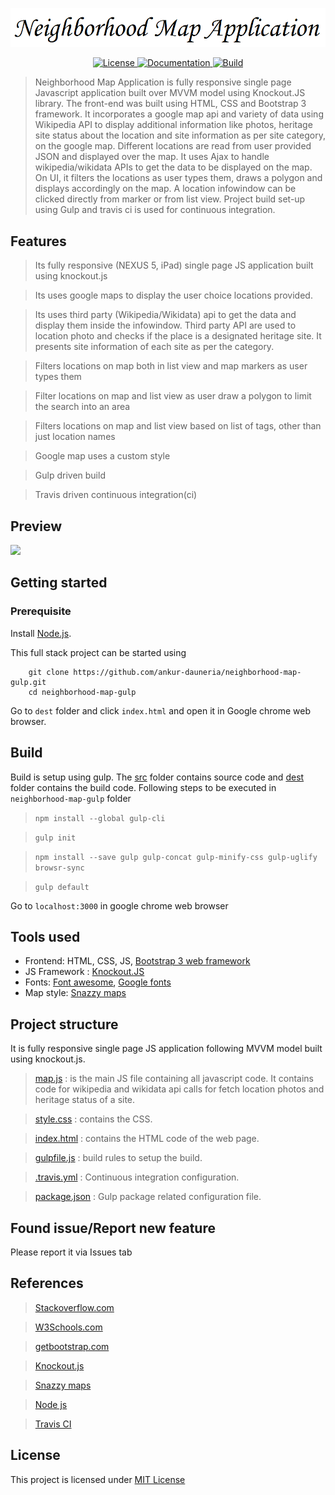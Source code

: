 <link href="https://fonts.googleapis.com/css?family=Playball" rel="stylesheet">

<p align="center">
  <a href="#"><img src="title.png"></a>
</p>
<p align="center">
  <a href="https://opensource.org/licenses/MIT" target="_blank">
    <img src="https://img.shields.io/badge/License-MIT-green.svg" alt="License">
  </a>
  <a href="#" target="_blank">
    <img src="https://img.shields.io/badge/documentation-complete-green.svg" alt="Documentation">
  </a>
  <a href="https://travis-ci.org/ankur-dauneria/neighborhood-map-gulp" target="_blank">
    <img src="https://travis-ci.org/ankur-dauneria/neighborhood-map-gulp.svg?branch=master" alt="Build">
  </a>
</p>

> Neighborhood Map Application is fully responsive single page Javascript application built over MVVM model using Knockout.JS library. The front-end was built using HTML, CSS and Bootstrap 3 framework. It incorporates a google map api and variety of data using Wikipedia API to display additional information like photos, heritage site status about the location and site information as per site category, on the google map. Different locations are read from user provided JSON and displayed over the map. It uses Ajax to handle wikipedia/wikidata APIs to get the data to be displayed on the map. On UI, it filters the locations as user types them, draws a polygon and displays accordingly on the map. A location infowindow can be clicked directly from marker or from list view. Project build set-up using Gulp and travis ci is used for continuous integration.

## Features

> Its fully responsive (NEXUS 5, iPad) single page JS application built using knockout.js

> Its uses google maps to display the user choice locations provided.

> Its uses third party (Wikipedia/Wikidata) api to get the data and display them inside the infowindow. Third party API are used to location photo and checks if the place is a designated heritage site. It presents site information of each site as per the category.

> Filters locations on map both in list view and map markers as user types them

> Filter locations on map and list view as user draw a polygon to limit the search into an area

> Filters locations on map and list view based on list of tags, other than just location names

> Google map uses a custom style

> Gulp driven build

> Travis driven continuous integration(ci)

## Preview

<img src="preview_nm.gif" height="600"/>


## Getting started

### Prerequisite

Install [Node.js](https://nodejs.org/en/).

This full stack project can be started using

```
    git clone https://github.com/ankur-dauneria/neighborhood-map-gulp.git
    cd neighborhood-map-gulp

```

Go to `dest` folder and click `index.html` and open it in Google chrome web browser.

## Build

Build is setup using gulp. The [src](src) folder contains source code and [dest](dest) folder contains the build code.
Following steps to be executed in `neighborhood-map-gulp` folder

> `npm install --global gulp-cli`

> `gulp init`

> `npm install --save gulp gulp-concat gulp-minify-css gulp-uglify browsr-sync`

> `gulp default`


Go to `localhost:3000` in google chrome web browser

## Tools used

* Frontend: HTML, CSS, JS, [Bootstrap 3 web framework](https://getbootstrap.com/)
* JS Framework : [Knockout.JS](http://knockoutjs.com/)
* Fonts: [Font awesome](http://fontawesome.io/), [Google fonts](https://fonts.google.com/)
* Map style: [Snazzy maps](https://snazzymaps.com/)


## Project structure

It is fully responsive single page JS application following MVVM model built using knockout.js.

> [map.js](src/js/map.js) : is the main JS file containing all javascript code. It contains code for wikipedia and wikidata api calls for fetch location photos and heritage status of a site.

> [style.css](src/css/style.css) : contains the CSS.

> [index.html](src/index.html) : contains the HTML code of the web page.

> [gulpfile.js](gulpfile.js) : build rules to setup the build.

> [.travis.yml](.travis.yml) : Continuous integration configuration.

> [package.json](package.json) : Gulp package related configuration file.

## Found issue/Report new feature

Please report it via Issues tab

## References

> [Stackoverflow.com](https://Stackoverflow.com)

> [W3Schools.com](https://W3Schools.com)

> [getbootstrap.com](https://getbootstrap.com/)

> [Knockout.js](http://knockoutjs.com/)

> [Snazzy maps](https://snazzymaps.com/)

> [Node js](https://nodejs.org/en/)

> [Travis CI](https://travis-ci.org/)

## License

This project is licensed under [MIT License](license.md)